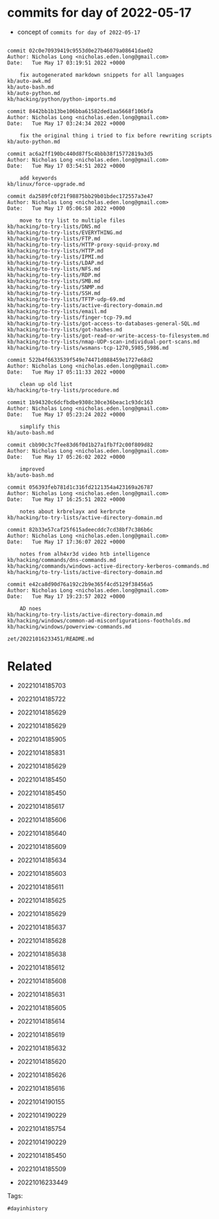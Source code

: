 # commits for day of 2022-05-17

- concept of `commits for day of 2022-05-17`

```

commit 02c0e70939419c9553d0e27b46079a08641dae02
Author: Nicholas Long <nicholas.eden.long@gmail.com>
Date:   Tue May 17 03:19:51 2022 +0000

    fix autogenerated markdown snippets for all languages
kb/auto-awk.md
kb/auto-bash.md
kb/auto-python.md
kb/hacking/python/python-imports.md

commit 8442bb1b13be106bba61582ded1aa5668f106bfa
Author: Nicholas Long <nicholas.eden.long@gmail.com>
Date:   Tue May 17 03:24:34 2022 +0000

    fix the original thing i tried to fix before rewriting scripts
kb/auto-python.md

commit ac6a2ff190bc440d87f5c4bbb38f15772819a3d5
Author: Nicholas Long <nicholas.eden.long@gmail.com>
Date:   Tue May 17 03:54:51 2022 +0000

    add keywords
kb/linux/force-upgrade.md

commit da2589fc0f21f98875bb29b01bdec172557a3e47
Author: Nicholas Long <nicholas.eden.long@gmail.com>
Date:   Tue May 17 05:06:58 2022 +0000

    move to try list to multiple files
kb/hacking/to-try-lists/DNS.md
kb/hacking/to-try-lists/EVERYTHING.md
kb/hacking/to-try-lists/FTP.md
kb/hacking/to-try-lists/HTTP-proxy-squid-proxy.md
kb/hacking/to-try-lists/HTTP.md
kb/hacking/to-try-lists/IPMI.md
kb/hacking/to-try-lists/LDAP.md
kb/hacking/to-try-lists/NFS.md
kb/hacking/to-try-lists/RDP.md
kb/hacking/to-try-lists/SMB.md
kb/hacking/to-try-lists/SNMP.md
kb/hacking/to-try-lists/SSH.md
kb/hacking/to-try-lists/TFTP-udp-69.md
kb/hacking/to-try-lists/active-directory-domain.md
kb/hacking/to-try-lists/email.md
kb/hacking/to-try-lists/finger-tcp-79.md
kb/hacking/to-try-lists/got-access-to-databases-general-SQL.md
kb/hacking/to-try-lists/got-hashes.md
kb/hacking/to-try-lists/got-read-or-write-access-to-filesystem.md
kb/hacking/to-try-lists/nmap-UDP-scan-individual-port-scans.md
kb/hacking/to-try-lists/wsmans-tcp-1270,5985,5986.md

commit 522b4f6633539f549e74471d088459e1727e68d2
Author: Nicholas Long <nicholas.eden.long@gmail.com>
Date:   Tue May 17 05:11:33 2022 +0000

    clean up old list
kb/hacking/to-try-lists/procedure.md

commit 1b94320c6dcfbdbe9308c30ce36beac1c93dc163
Author: Nicholas Long <nicholas.eden.long@gmail.com>
Date:   Tue May 17 05:23:24 2022 +0000

    simplify this
kb/auto-bash.md

commit cbb90c3c7fee83d6f0d1b27a1fb7f2c00f809d82
Author: Nicholas Long <nicholas.eden.long@gmail.com>
Date:   Tue May 17 05:26:02 2022 +0000

    improved
kb/auto-bash.md

commit 056393feb781d1c316fd2121354a423169a26787
Author: Nicholas Long <nicholas.eden.long@gmail.com>
Date:   Tue May 17 16:25:51 2022 +0000

    notes about krbrelayx and kerbrute
kb/hacking/to-try-lists/active-directory-domain.md

commit 82b33e57caf25f615adeecddc7cd38bf7c386b6c
Author: Nicholas Long <nicholas.eden.long@gmail.com>
Date:   Tue May 17 17:36:07 2022 +0000

    notes from alh4xr3d video htb intelligence
kb/hacking/commands/dns-commands.md
kb/hacking/commands/windows-active-directory-kerberos-commands.md
kb/hacking/to-try-lists/active-directory-domain.md

commit e42ca8d90d76a192c2b9e365f4cd5129f38456a5
Author: Nicholas Long <nicholas.eden.long@gmail.com>
Date:   Tue May 17 19:23:57 2022 +0000

    AD noes
kb/hacking/to-try-lists/active-directory-domain.md
kb/hacking/windows/common-ad-misconfigurations-footholds.md
kb/hacking/windows/powerview-commands.md
```

` zet/20221016233451/README.md `

# Related

- 20221014185703

- 20221014185722

- 20221014185629

- 20221014185629

- 20221014185905

- 20221014185831

- 20221014185629

- 20221014185450

- 20221014185450

- 20221014185617

- 20221014185606

- 20221014185640

- 20221014185609

- 20221014185634

- 20221014185603

- 20221014185611

- 20221014185625

- 20221014185629

- 20221014185637

- 20221014185628

- 20221014185638

- 20221014185612

- 20221014185608

- 20221014185631

- 20221014185605

- 20221014185614

- 20221014185619

- 20221014185632

- 20221014185620

- 20221014185626

- 20221014185616

- 20221014190155

- 20221014190229

- 20221014185754

- 20221014190229

- 20221014185450

- 20221014185509

- 20221016233449

Tags:

    #dayinhistory
